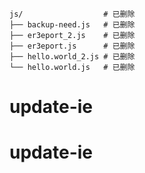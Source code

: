 
```plaintext
js/                  # 已删除
├── backup-need.js   # 已删除
├── er3eport_2.js    # 已删除
├── er3eport.js      # 已删除
├── hello.world_2.js # 已删除
└── hello.world.js   # 已删除
```
# update-ie
# update-ie
